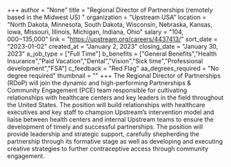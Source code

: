 +++
author = "None"
title = "Regional Director of Partnerships (remotely based in the Midwest US) "
organization = "Upstream USA"
location = "North Dakota, Minnesota, South Dakota, Wisconsin, Nebraska, Kansas, Iowa, Missouri, Illinois, Michigan, Indiana, Ohio"
salary = "$104,000-$135,000"
link = "https://upstream.org/careers/4437413/"
sort_date = "2023-01-02"
created_at = "January 2, 2023"
closing_date = "January 30, 2023"
a_job_type = ["Full Time"]
b_benefits = ["General Benefits","Health Insurance","Paid Vacation","Dental","Vision","Sick time","Professional development","FSA"]
c_feedback = "Red Flag"
aa_degrees_required = "No degree required"
thumbnail = ""
+++
The Regional Director of Partnerships (RDoP) will join the dynamic and high-performing Partnerships & Community Engagement (PCE) team responsible for cultivating relationships with healthcare centers and key leaders in the field throughout the United States. The position will build relationships with healthcare executives and key staff to champion Upstream’s intervention model and liaise between health centers and internal Upstream teams to ensure the development of timely and successful partnerships. The position will provide leadership and strategic support, carefully shepherding the partnership through its formative stage as well as developing and executing creative strategies to further contraceptive access through community engagement.